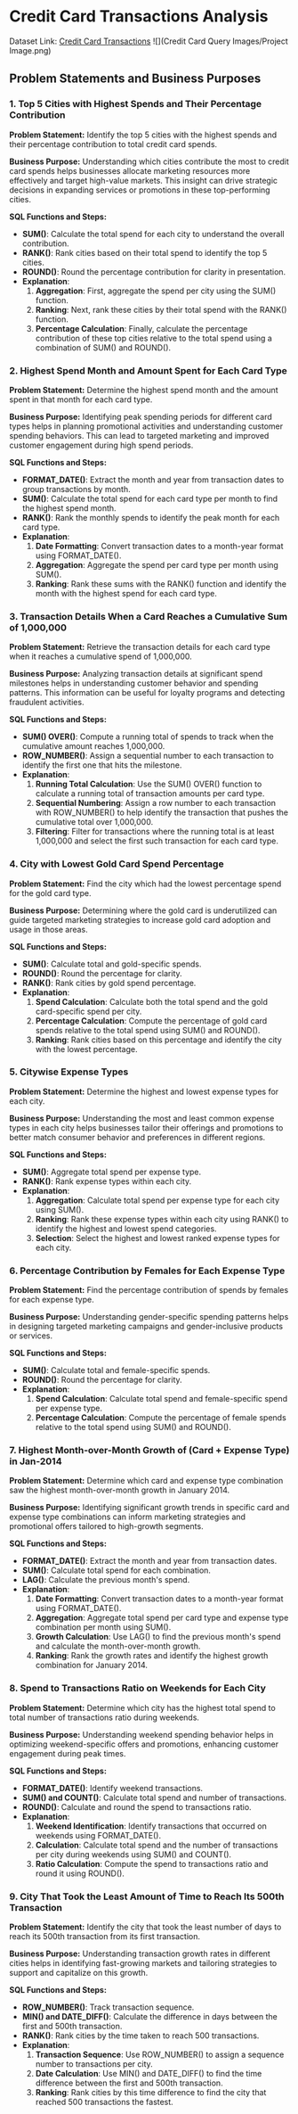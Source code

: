 # Credit Card Transactions Analysis

Dataset Link: [Credit Card Transactions](https://lnkd.in/d6ZTY2fQ)
![](Credit Card Query Images/Project Image.png)

## Problem Statements and Business Purposes

### 1. Top 5 Cities with Highest Spends and Their Percentage Contribution

**Problem Statement:**
Identify the top 5 cities with the highest spends and their percentage contribution to total credit card spends.

**Business Purpose:**
Understanding which cities contribute the most to credit card spends helps businesses allocate marketing resources more effectively and target high-value markets. This insight can drive strategic decisions in expanding services or promotions in these top-performing cities.

**SQL Functions and Steps:**
- **SUM()**: Calculate the total spend for each city to understand the overall contribution.
- **RANK()**: Rank cities based on their total spend to identify the top 5 cities.
- **ROUND()**: Round the percentage contribution for clarity in presentation.
- **Explanation**: 
  1. **Aggregation**: First, aggregate the spend per city using the SUM() function.
  2. **Ranking**: Next, rank these cities by their total spend with the RANK() function.
  3. **Percentage Calculation**: Finally, calculate the percentage contribution of these top cities relative to the total spend using a combination of SUM() and ROUND().

### 2. Highest Spend Month and Amount Spent for Each Card Type

**Problem Statement:**
Determine the highest spend month and the amount spent in that month for each card type.

**Business Purpose:**
Identifying peak spending periods for different card types helps in planning promotional activities and understanding customer spending behaviors. This can lead to targeted marketing and improved customer engagement during high spend periods.

**SQL Functions and Steps:**
- **FORMAT_DATE()**: Extract the month and year from transaction dates to group transactions by month.
- **SUM()**: Calculate the total spend for each card type per month to find the highest spend month.
- **RANK()**: Rank the monthly spends to identify the peak month for each card type.
- **Explanation**:
  1. **Date Formatting**: Convert transaction dates to a month-year format using FORMAT_DATE().
  2. **Aggregation**: Aggregate the spend per card type per month using SUM().
  3. **Ranking**: Rank these sums with the RANK() function and identify the month with the highest spend for each card type.

### 3. Transaction Details When a Card Reaches a Cumulative Sum of 1,000,000

**Problem Statement:**
Retrieve the transaction details for each card type when it reaches a cumulative spend of 1,000,000.

**Business Purpose:**
Analyzing transaction details at significant spend milestones helps in understanding customer behavior and spending patterns. This information can be useful for loyalty programs and detecting fraudulent activities.

**SQL Functions and Steps:**
- **SUM() OVER()**: Compute a running total of spends to track when the cumulative amount reaches 1,000,000.
- **ROW_NUMBER()**: Assign a sequential number to each transaction to identify the first one that hits the milestone.
- **Explanation**:
  1. **Running Total Calculation**: Use the SUM() OVER() function to calculate a running total of transaction amounts per card type.
  2. **Sequential Numbering**: Assign a row number to each transaction with ROW_NUMBER() to help identify the transaction that pushes the cumulative total over 1,000,000.
  3. **Filtering**: Filter for transactions where the running total is at least 1,000,000 and select the first such transaction for each card type.

### 4. City with Lowest Gold Card Spend Percentage

**Problem Statement:**
Find the city which had the lowest percentage spend for the gold card type.

**Business Purpose:**
Determining where the gold card is underutilized can guide targeted marketing strategies to increase gold card adoption and usage in those areas.

**SQL Functions and Steps:**
- **SUM()**: Calculate total and gold-specific spends.
- **ROUND()**: Round the percentage for clarity.
- **RANK()**: Rank cities by gold spend percentage.
- **Explanation**:
  1. **Spend Calculation**: Calculate both the total spend and the gold card-specific spend per city.
  2. **Percentage Calculation**: Compute the percentage of gold card spends relative to the total spend using SUM() and ROUND().
  3. **Ranking**: Rank cities based on this percentage and identify the city with the lowest percentage.

### 5. Citywise Expense Types

**Problem Statement:**
Determine the highest and lowest expense types for each city.

**Business Purpose:**
Understanding the most and least common expense types in each city helps businesses tailor their offerings and promotions to better match consumer behavior and preferences in different regions.

**SQL Functions and Steps:**
- **SUM()**: Aggregate total spend per expense type.
- **RANK()**: Rank expense types within each city.
- **Explanation**:
  1. **Aggregation**: Calculate total spend per expense type for each city using SUM().
  2. **Ranking**: Rank these expense types within each city using RANK() to identify the highest and lowest spend categories.
  3. **Selection**: Select the highest and lowest ranked expense types for each city.

### 6. Percentage Contribution by Females for Each Expense Type

**Problem Statement:**
Find the percentage contribution of spends by females for each expense type.

**Business Purpose:**
Understanding gender-specific spending patterns helps in designing targeted marketing campaigns and gender-inclusive products or services.

**SQL Functions and Steps:**
- **SUM()**: Calculate total and female-specific spends.
- **ROUND()**: Round the percentage for clarity.
- **Explanation**:
  1. **Spend Calculation**: Calculate total spend and female-specific spend per expense type.
  2. **Percentage Calculation**: Compute the percentage of female spends relative to the total spend using SUM() and ROUND().

### 7. Highest Month-over-Month Growth of (Card + Expense Type) in Jan-2014

**Problem Statement:**
Determine which card and expense type combination saw the highest month-over-month growth in January 2014.

**Business Purpose:**
Identifying significant growth trends in specific card and expense type combinations can inform marketing strategies and promotional offers tailored to high-growth segments.

**SQL Functions and Steps:**
- **FORMAT_DATE()**: Extract the month and year from transaction dates.
- **SUM()**: Calculate total spend for each combination.
- **LAG()**: Calculate the previous month's spend.
- **Explanation**:
  1. **Date Formatting**: Convert transaction dates to a month-year format using FORMAT_DATE().
  2. **Aggregation**: Aggregate total spend per card type and expense type combination per month using SUM().
  3. **Growth Calculation**: Use LAG() to find the previous month's spend and calculate the month-over-month growth.
  4. **Ranking**: Rank the growth rates and identify the highest growth combination for January 2014.

### 8. Spend to Transactions Ratio on Weekends for Each City

**Problem Statement:**
Determine which city has the highest total spend to total number of transactions ratio during weekends.

**Business Purpose:**
Understanding weekend spending behavior helps in optimizing weekend-specific offers and promotions, enhancing customer engagement during peak times.

**SQL Functions and Steps:**
- **FORMAT_DATE()**: Identify weekend transactions.
- **SUM() and COUNT()**: Calculate total spend and number of transactions.
- **ROUND()**: Calculate and round the spend to transactions ratio.
- **Explanation**:
  1. **Weekend Identification**: Identify transactions that occurred on weekends using FORMAT_DATE().
  2. **Calculation**: Calculate total spend and the number of transactions per city during weekends using SUM() and COUNT().
  3. **Ratio Calculation**: Compute the spend to transactions ratio and round it using ROUND().

### 9. City That Took the Least Amount of Time to Reach Its 500th Transaction

**Problem Statement:**
Identify the city that took the least number of days to reach its 500th transaction from its first transaction.

**Business Purpose:**
Understanding transaction growth rates in different cities helps in identifying fast-growing markets and tailoring strategies to support and capitalize on this growth.

**SQL Functions and Steps:**
- **ROW_NUMBER()**: Track transaction sequence.
- **MIN() and DATE_DIFF()**: Calculate the difference in days between the first and 500th transaction.
- **RANK()**: Rank cities by the time taken to reach 500 transactions.
- **Explanation**:
  1. **Transaction Sequence**: Use ROW_NUMBER() to assign a sequence number to transactions per city.
  2. **Date Calculation**: Use MIN() and DATE_DIFF() to find the time difference between the first and 500th transaction.
  3. **Ranking**: Rank cities by this time difference to find the city that reached 500 transactions the fastest.

